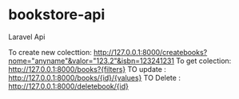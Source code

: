 # bookstore-api
 Laravel Api

To create new colecttion: http://127.0.0.1:8000/createbooks?nome="anyname"&valor="123.2"&isbn=123241231
To get colection: http://127.0.0.1:8000/books?{filters}
TO update : http://127.0.0.1:8000/books/{id}/{values}
TO Delete : http://127.0.0.1:8000/deletebook/{id}
